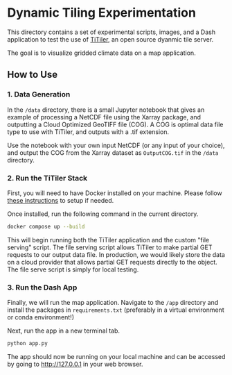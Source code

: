 
# Dynamic Tiling Experimentation

This directory contains a set of experimental scripts, images, and a Dash application to test the use of [TiTiler](https://developmentseed.org/titiler/), an open source dyanmic tile server.

The goal is to visualize gridded climate data on a map application.

## How to Use
### 1. Data Generation

In the `/data` directory, there is a small Jupyter notebook that gives an example of processing a NetCDF file using the Xarray package, and outputting a Cloud Optimized GeoTIFF file (COG). A COG is optimal data file type to use with TiTiler, and outputs with a .tif extension.

Use the notebook with your own input NetCDF (or any input of your choice), and output the COG from the Xarray dataset as `OutputCOG.tif` in the `/data` directory.

### 2. Run the TiTiler Stack

First, you will need to have Docker installed on your machine. Please follow [these instructions](https://docs.docker.com/engine/install/) to setup if needed.

Once installed, run the following command in the current directory.

```bash
docker compose up --build
```

This will begin running both the TiTiler application and the custom "file serving" script. The file serving script allows TiTiler to make partial GET requests to our output data file. In production, we would likely store the data on a cloud provider that allows partial GET requests directly to the object. The file serve script is simply for local testing.

### 3. Run the Dash App

Finally, we will run the map application. Navigate to the `/app` directory and install the packages in `requirements.txt` (preferably in a virtual environment or conda environment!)

Next, run the app in a new terminal tab.

```bash
python app.py
```

The app should now be running on your local machine and can be accessed by going to http://127.0.0.1 in your web browser. 